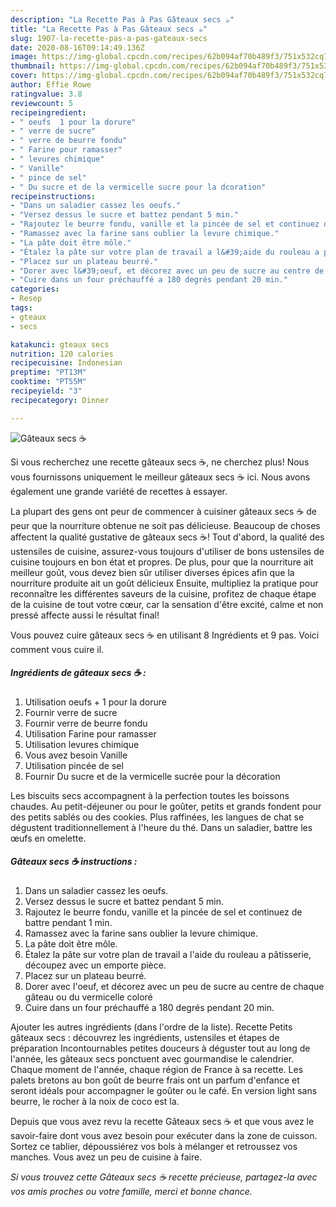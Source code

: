 ```yaml
---
description: "La Recette Pas à Pas Gâteaux secs ☕"
title: "La Recette Pas à Pas Gâteaux secs ☕"
slug: 1907-la-recette-pas-a-pas-gateaux-secs
date: 2020-08-16T09:14:49.136Z
image: https://img-global.cpcdn.com/recipes/62b094af70b489f3/751x532cq70/gateaux-secs-☕-photo-principale-de-la-recette.jpg
thumbnail: https://img-global.cpcdn.com/recipes/62b094af70b489f3/751x532cq70/gateaux-secs-☕-photo-principale-de-la-recette.jpg
cover: https://img-global.cpcdn.com/recipes/62b094af70b489f3/751x532cq70/gateaux-secs-☕-photo-principale-de-la-recette.jpg
author: Effie Rowe
ratingvalue: 3.8
reviewcount: 5
recipeingredient:
- " oeufs  1 pour la dorure"
- " verre de sucre"
- " verre de beurre fondu"
- " Farine pour ramasser"
- " levures chimique"
- " Vanille"
- " pince de sel"
- " Du sucre et de la vermicelle sucre pour la dcoration"
recipeinstructions:
- "Dans un saladier cassez les oeufs."
- "Versez dessus le sucre et battez pendant 5 min."
- "Rajoutez le beurre fondu, vanille et la pincée de sel et continuez de battre pendant 1 min."
- "Ramassez avec la farine sans oublier la levure chimique."
- "La pâte doit être môle."
- "Étalez la pâte sur votre plan de travail a l&#39;aide du rouleau a pâtisserie, découpez avec un emporte pièce."
- "Placez sur un plateau beurré."
- "Dorer avec l&#39;oeuf, et décorez avec un peu de sucre au centre de chaque gâteau ou du vermicelle coloré"
- "Cuire dans un four préchauffé a 180 degrés pendant 20 min."
categories:
- Resep
tags:
- gteaux
- secs

katakunci: gteaux secs 
nutrition: 120 calories
recipecuisine: Indonesian
preptime: "PT13M"
cooktime: "PT55M"
recipeyield: "3"
recipecategory: Dinner

---
```



![Gâteaux secs ☕](https://img-global.cpcdn.com/recipes/62b094af70b489f3/751x532cq70/gateaux-secs-☕-photo-principale-de-la-recette.jpg)

Si vous recherchez une recette gâteaux secs ☕, ne cherchez plus! Nous vous fournissons uniquement le meilleur gâteaux secs ☕ ici. Nous avons également une grande variété de recettes à essayer.

La plupart des gens ont peur de commencer à cuisiner gâteaux secs ☕ de peur que la nourriture obtenue ne soit pas délicieuse. Beaucoup de choses affectent la qualité gustative de gâteaux secs ☕! Tout d'abord, la qualité des ustensiles de cuisine, assurez-vous toujours d'utiliser de bons ustensiles de cuisine toujours en bon état et propres. De plus, pour que la nourriture ait meilleur goût, vous devez bien sûr utiliser diverses épices afin que la nourriture produite ait un goût délicieux Ensuite, multipliez la pratique pour reconnaître les différentes saveurs de la cuisine, profitez de chaque étape de la cuisine de tout votre cœur, car la sensation d'être excité, calme et non pressé affecte aussi le résultat final!

<!--inarticleads1-->

Vous pouvez cuire gâteaux secs ☕ en utilisant 8 Ingrédients et 9 pas. Voici comment vous cuire il.

##### Ingrédients de gâteaux secs ☕ :

1. Utilisation  oeufs + 1 pour la dorure
1. Fournir  verre de sucre
1. Fournir  verre de beurre fondu
1. Utilisation  Farine pour ramasser
1. Utilisation  levures chimique
1. Vous avez besoin  Vanille
1. Utilisation  pincée de sel
1. Fournir  Du sucre et de la vermicelle sucrée pour la décoration


Les biscuits secs accompagnent à la perfection toutes les boissons chaudes. Au petit-déjeuner ou pour le goûter, petits et grands fondent pour des petits sablés ou des cookies. Plus raffinées, les langues de chat se dégustent traditionnellement à l&#39;heure du thé. Dans un saladier, battre les œufs en omelette. 

<!--inarticleads2-->

##### Gâteaux secs ☕ instructions :

1. Dans un saladier cassez les oeufs.
1. Versez dessus le sucre et battez pendant 5 min.
1. Rajoutez le beurre fondu, vanille et la pincée de sel et continuez de battre pendant 1 min.
1. Ramassez avec la farine sans oublier la levure chimique.
1. La pâte doit être môle.
1. Étalez la pâte sur votre plan de travail a l&#39;aide du rouleau a pâtisserie, découpez avec un emporte pièce.
1. Placez sur un plateau beurré.
1. Dorer avec l&#39;oeuf, et décorez avec un peu de sucre au centre de chaque gâteau ou du vermicelle coloré
1. Cuire dans un four préchauffé a 180 degrés pendant 20 min.


Ajouter les autres ingrédients (dans l&#39;ordre de la liste). Recette Petits gâteaux secs : découvrez les ingrédients, ustensiles et étapes de préparation Incontournables petites douceurs à déguster tout au long de l&#39;année, les gâteaux secs ponctuent avec gourmandise le calendrier. Chaque moment de l&#39;année, chaque région de France à sa recette. Les palets bretons au bon goût de beurre frais ont un parfum d&#39;enfance et seront idéals pour accompagner le goûter ou le café. En version light sans beurre, le rocher à la noix de coco est la. 

<!--inarticleads1-->

<p>
Depuis que vous avez revu la recette Gâteaux secs ☕ et que vous avez le savoir-faire dont vous avez besoin pour exécuter dans la zone de cuisson. Sortez ce tablier, dépoussiérez vos bols à mélanger et retroussez vos manches. Vous avez un peu de cuisine à faire.
</p>

<p>
<i>Si vous trouvez cette Gâteaux secs ☕ recette précieuse, partagez-la avec vos amis proches ou votre famille, merci et bonne chance.</i>
</p>
